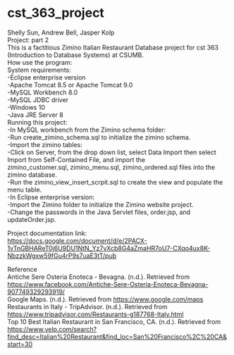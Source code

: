 # cst_363_project
Shelly Sun, Andrew Bell, Jasper Kolp<br/>
Project: part 2<br/>
This is a factitious Zimino Italian Restaurant Database project for cst 363 (Introduction to Database Systems) at CSUMB. <br/>
How use the program:<br/>
System requirements:<br/>
-Eclipse enterprise version<br/>
-Apache Tomcat 8.5 or Apache Tomcat 9.0<br/>
-MySQL Workbench 8.0<br/>
-MySQL JDBC driver <br/>
-Windows 10<br/>
-Java JRE Server 8<br/>
Running this project: <br/>
-In MySQL workbench from the Zimino schema folder: <br/>
-Run create_zimino_schema.sql to initialize the zimino schema. <br/>
-Import the zimino tables: <br/>
-Click on Server, from the drop down list, select Data Import then select Import from Self-Contained File, and import the <br/>zimino_customer.sql, zimino_menu.sql, zimino_ordered.sql files into the zimino database. <br/>
-Run the zimino_view_insert_scrpit.sql to create the view and populate the menu table.<br/>
-In Eclipse enterprise version:<br/>
-Import the Zimino folder to initialize the Zimino website project. <br/>
-Change the passwords in the Java Servlet files, order.jsp, and updateOrder.jsp.<br/>

Project documentation link: <br/>
https://docs.google.com/document/d/e/2PACX-1vTnGBHAReT0j6U9DU1NtN_Yz7vXcb8G4aZmaHR7oU7-CXqo4ux8K-NbzzkWgxw59fGu4rP9s7uaE3tT/pub<br/>

Reference<br/>
Antiche Sere Osteria Enoteca - Bevagna. (n.d.). Retrieved from 	<br/>
https://www.facebook.com/Antiche-Sere-Osteria-Enoteca-Bevagna-907749329293919/<br/>
Google Maps. (n.d.). Retrieved from https://www.google.com/maps<br/>
Restaurants in Italy - TripAdvisor. (n.d.). Retrieved from <br/>
https://www.tripadvisor.com/Restaurants-g187768-Italy.html<br/>
Top 10 Best Italian Restaurant in San Francisco, CA. (n.d.). Retrieved from <br/>
https://www.yelp.com/search?find_desc=Italian%20Restaurant&find_loc=San%20Francisco%2C%20CA&start=30<br/>
